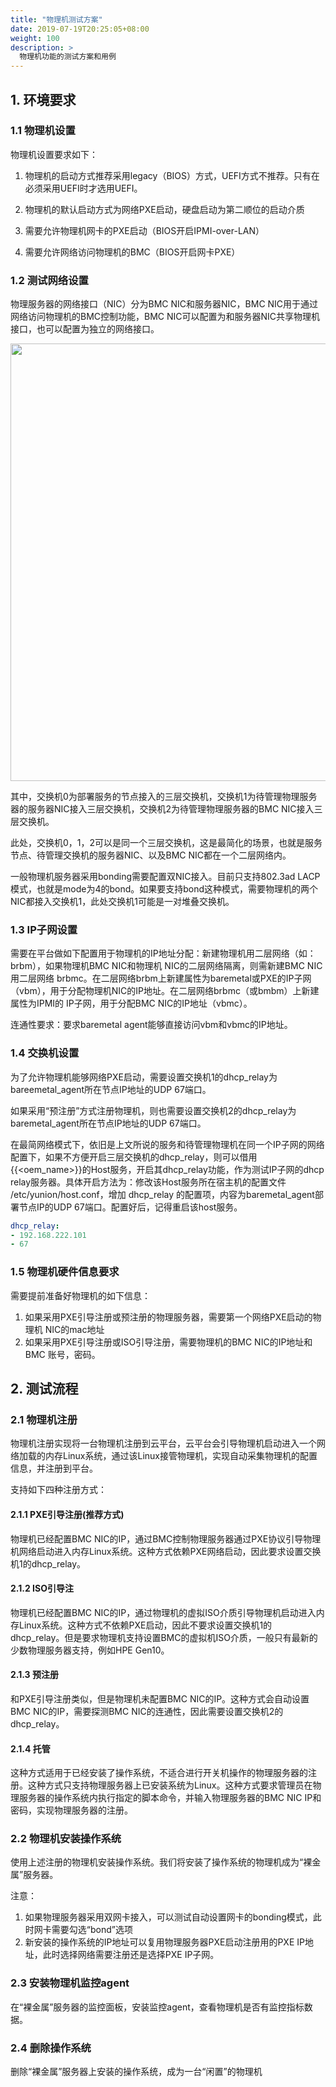 ```yaml
---
title: "物理机测试方案"
date: 2019-07-19T20:25:05+08:00
weight: 100
description: >
  物理机功能的测试方案和用例
---
```


## 1. 环境要求

### 1.1 物理机设置

物理机设置要求如下：

1) 物理机的启动方式推荐采用legacy（BIOS）方式，UEFI方式不推荐。只有在必须采用UEFI时才选用UEFI。

2) 物理机的默认启动方式为网络PXE启动，硬盘启动为第二顺位的启动介质

3) 需要允许物理机网卡的PXE启动（BIOS开启IPMI-over-LAN）

4) 需要允许网络访问物理机的BMC（BIOS开启网卡PXE）

### 1.2 测试网络设置

物理服务器的网络接口（NIC）分为BMC NIC和服务器NIC，BMC NIC用于通过网络访问物理机的BMC控制功能，BMC NIC可以配置为和服务器NIC共享物理机接口，也可以配置为独立的网络接口。

<img src="../baremetal_test.png" width="700">
 
其中，交换机0为部署服务的节点接入的三层交换机，交换机1为待管理物理服务器的服务器NIC接入三层交换机，交换机2为待管理物理服务器的BMC NIC接入三层交换机。

此处，交换机0，1，2可以是同一个三层交换机，这是最简化的场景，也就是服务节点、待管理交换机的服务器NIC、以及BMC NIC都在一个二层网络内。

一般物理机服务器采用bonding需要配置双NIC接入。目前只支持802.3ad LACP模式，也就是mode为4的bond。如果要支持bond这种模式，需要物理机的两个NIC都接入交换机1，此处交换机1可能是一对堆叠交换机。

### 1.3 IP子网设置

需要在平台做如下配置用于物理机的IP地址分配：新建物理机用二层网络（如：brbm），如果物理机BMC NIC和物理机 NIC的二层网络隔离，则需新建BMC NIC用二层网络 brbmc。在二层网络brbm上新建属性为baremetal或PXE的IP子网（vbm），用于分配物理机NIC的IP地址。在二层网络brbmc（或bmbm）上新建属性为IPMI的 IP子网，用于分配BMC NIC的IP地址（vbmc）。

连通性要求：要求baremetal agent能够直接访问vbm和vbmc的IP地址。

### 1.4 交换机设置

为了允许物理机能够网络PXE启动，需要设置交换机1的dhcp_relay为bareemetal_agent所在节点IP地址的UDP 67端口。

如果采用“预注册”方式注册物理机，则也需要设置交换机2的dhcp_relay为baremetal_agent所在节点IP地址的UDP 67端口。

在最简网络模式下，依旧是上文所说的服务和待管理物理机在同一个IP子网的网络配置下，如果不方便开启三层交换机的dhcp_relay，则可以借用{{<oem_name>}}的Host服务，开启其dhcp_relay功能，作为测试IP子网的dhcp relay服务器。具体开启方法为：修改该Host服务所在宿主机的配置文件 /etc/yunion/host.conf，增加 dhcp_relay 的配置项，内容为baremetal_agent部署节点IP的UDP 67端口。配置好后，记得重启该host服务。

```yaml
dhcp_relay:
- 192.168.222.101
- 67
```

### 1.5 物理机硬件信息要求

需要提前准备好物理机的如下信息：

1) 如果采用PXE引导注册或预注册的物理服务器，需要第一个网络PXE启动的物理机 NIC的mac地址
2) 如果采用PXE引导注册或ISO引导注册，需要物理机的BMC NIC的IP地址和BMC 账号，密码。


## 2. 测试流程

### 2.1 物理机注册

物理机注册实现将一台物理机注册到云平台，云平台会引导物理机启动进入一个网络加载的内存Linux系统，通过该Linux接管物理机，实现自动采集物理机的配置信息，并注册到平台。

支持如下四种注册方式：

#### 2.1.1 PXE引导注册(推荐方式)

物理机已经配置BMC NIC的IP，通过BMC控制物理服务器通过PXE协议引导物理机网络启动进入内存Linux系统。这种方式依赖PXE网络启动，因此要求设置交换机1的dhcp_relay。

#### 2.1.2 ISO引导注

物理机已经配置BMC NIC的IP，通过物理机的虚拟ISO介质引导物理机启动进入内存Linux系统。这种方式不依赖PXE启动，因此不要求设置交换机1的dhcp_relay。但是要求物理机支持设置BMC的虚拟机ISO介质，一般只有最新的少数物理服务器支持，例如HPE Gen10。

#### 2.1.3 预注册

和PXE引导注册类似，但是物理机未配置BMC NIC的IP。这种方式会自动设置BMC NIC的IP，需要探测BMC NIC的连通性，因此需要设置交换机2的dhcp_relay。

#### 2.1.4 托管

这种方式适用于已经安装了操作系统，不适合进行开关机操作的物理服务器的注册。这种方式只支持物理服务器上已安装系统为Linux。这种方式要求管理员在物理服务器的操作系统内执行指定的脚本命令，并输入物理服务器的BMC NIC IP和密码，实现物理服务器的注册。

### 2.2 物理机安装操作系统

使用上述注册的物理机安装操作系统。我们将安装了操作系统的物理机成为“裸金属”服务器。

注意：

1) 如果物理服务器采用双网卡接入，可以测试自动设置网卡的bonding模式，此时网卡需要勾选“bond”选项
2) 新安装的操作系统的IP地址可以复用物理服务器PXE启动注册用的PXE IP地址，此时选择网络需要注册还是选择PXE IP子网。

### 2.3 安装物理机监控agent

在“裸金属”服务器的监控面板，安装监控agent，查看物理机是否有监控指标数据。

### 2.4 删除操作系统

删除“裸金属”服务器上安装的操作系统，成为一台“闲置”的物理机

